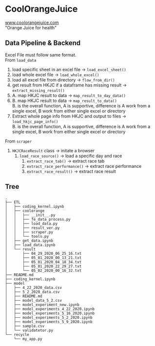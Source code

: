 # CoolOrangeJuice
www.coolorangejuice.com <br>
"Orange Juice for health"

## Data Pipeline & Backend
Excel File must follow same format. <br>
From `load_data`
1. load specific sheet in an excel file -> `load_excel_sheet()`
2. load whole excel file -> `load_whole_excel()`
3. load all excel file from directory -> `flow_from_dir()` <br>
4. get result from HKJC if a dataframe has missing result -> `extract_missing_result()`
5. A. map HKJC result to data -> `map_result_to_day_data()`
6. B. map HKJC result to data -> `map_result_to_data()` <br>
    B. is the overall function, A is supportive, difference is A work from a single excel, B work from either single excel or directory <br>
7. Extract whole page info from HKJC and output to files -> `load_hkjc_page_info()` <br>
    B. is the overall function, A is supportive, difference is A work from a single excel, B work from either single excel or directory

From `scraper`
1. `HKJCRaceResult` class -> initate a browser
    1. `load_race_source()` -> load a specific day and race
        1. `extract_race_tab()` -> extract race tab
        2. `extract_race_performance()` -> extract race performance
        3. `extract_race_result()` -> extract race result

## Tree
```
.
├── ETL
│   ├── coding_kernel.ipynb
│   ├── coolorange
│   │   ├── __init__.py
│   │   ├── fe_data_process.py
│   │   ├── load_data.py
│   │   ├── result_ver.py
│   │   ├── scraper.py
│   │   └── tools.py
│   ├── get_data.ipynb
│   ├── load_data.ipynb
│   └── result
│       ├── 04_29_2020_06_25_16.txt
│       ├── 05_01_2020_00_13_21.txt
│       ├── 05_01_2020_04_18_34.txt
│       ├── 05_01_2020_22_29_27.txt
│       └── 05_02_2020_00_16_32.txt
├── README.md
├── coding_kernel.ipynb
├── model
│   ├── 4_22_2020_data.csv
│   ├── 5_2_2020_data.csv
│   ├── README.md
│   ├── model_data_5_2.csv
│   ├── model_experiment_new.ipynb
│   ├── model_experiments_4_22_2020.ipynb
│   ├── model_experiments_5_16_2020.ipynb
│   ├── model_experiments_5_2_2020.ipynb
│   ├── model_experiments_5_9_2020.ipynb
│   ├── sample.csv
│   └── validatetor.py
└── recycle
    └── my_app.py
```
